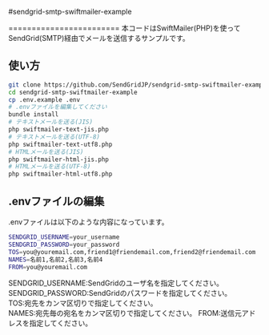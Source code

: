#sendgrid-smtp-swiftmailer-example

========================
 本コードはSwiftMailer(PHP)を使ってSendGrid(SMTP)経由でメールを送信するサンプルです。

## 使い方

```bash
git clone https://github.com/SendGridJP/sendgrid-smtp-swiftmailer-example.git
cd sendgrid-smtp-swiftmailer-example
cp .env.example .env
# .envファイルを編集してください
bundle install
# テキストメールを送る(JIS)
php swiftmailer-text-jis.php
# テキストメールを送る(UTF-8)
php swiftmailer-text-utf8.php
# HTMLメールを送る(JIS)
php swiftmailer-html-jis.php
# HTMLメールを送る(UTF-8)
php swiftmailer-html-utf8.php
```

## .envファイルの編集
.envファイルは以下のような内容になっています。

```bash
SENDGRID_USERNAME=your_username
SENDGRID_PASSWORD=your_password
TOS=you@youremail.com,friend1@friendemail.com,friend2@friendemail.com
NAMES=名前1,名前2,名前3,名前4
FROM=you@youremail.com
```
SENDGRID_USERNAME:SendGridのユーザ名を指定してください。  
SENDGRID_PASSWORD:SendGridのパスワードを指定してください。  
TOS:宛先をカンマ区切りで指定してください。  
NAMES:宛先毎の宛名をカンマ区切りで指定してください。
FROM:送信元アドレスを指定してください。  
